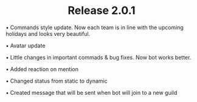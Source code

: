 <h1 align="center">Release 2.0.1</h1>

• Commands style update. Now each team is in line with the upcoming holidays and looks very beautiful.

• Avatar update

• Little changes in important commads & bug fixes. Now bot works better.

• Added reaction on mention

• Changed status from static to dynamic

• Created message that will be sent when bot will join to a new guild